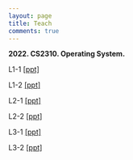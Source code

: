 ```yaml
---
layout: page
title: Teach
comments: true
---
```


**2022. CS2310. Operating System.**

L1-1 [[ppt]](https://github.com/songzhuoran/songzhuoran.github.io/tree/master/docs/ppt-files/L1-1.pdf)

L1-2 [[ppt]](https://github.com/songzhuoran/songzhuoran.github.io/tree/master/docs/ppt-files/L1-2.pdf)

L2-1 [[ppt]](https://github.com/songzhuoran/songzhuoran.github.io/tree/master/docs/ppt-files/L2-1.pdf)

L2-2 [[ppt]](https://github.com/songzhuoran/songzhuoran.github.io/tree/master/docs/ppt-files/L2-2.pdf)

L3-1 [[ppt]](https://github.com/songzhuoran/songzhuoran.github.io/tree/master/docs/ppt-files/L3-1.pdf)

L3-2 [[ppt]](https://github.com/songzhuoran/songzhuoran.github.io/tree/master/docs/ppt-files/L3-2.pdf)


